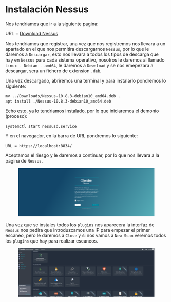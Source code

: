 # Instalación Nessus

Nos tendriamos que ir a la siguiente pagina:

URL = [Download Nessus](https://es-la.tenable.com/products/nessus/nessus-essentials)

Nos tendriamos que registrar, una vez que nos registremos nos llevara a un apartado en el que nos permitira descargarnos `Nessus`, por lo que le daremos a `Descargar`, esto nos llevara a todos los tipos de descarga que hay en `Nessus` para cada sistema operativo, nosotros le daremos al llamado `Linux - Debian - amd64`, le daremos a `Download` y se nos emepezara a descargar, sera un fichero de extension `.deb`.

Una vez descargado, abriremos una terminal y para instalarlo pondremos lo siguiente:

```shell
mv ../Downloads/Nessus-10.8.3-debian10_amd64.deb .
apt install ./Nessus-10.8.3-debian10_amd64.deb
```

Echo esto, ya lo tendriamos instalado, por lo que iniciaremos el demonio (proceso):

```shell
systemctl start nessusd.service
```

Y en el navegador, en la barra de URL pondremos lo siguiente:

```
URL = https://localhost:8834/
```

Aceptamos el riesgo y le daremos a continuar, por lo que nos llevara a la pagina de `Nessus`.

<figure><img src="../../../.gitbook/assets/image (32).png" alt=""><figcaption></figcaption></figure>

Una vez que se instales todos los `plugins` nos aparecera la interfaz de `Nessus` nos pedira que introduzcamos una IP para empezar el primer escaneo, pero le daremos a `Close` y si nos vamos a `New Scan` veremos todos los `plugins` que hay para realizar escaneos.

<figure><img src="../../../.gitbook/assets/image (33).png" alt=""><figcaption></figcaption></figure>
